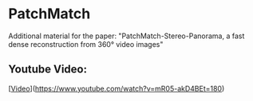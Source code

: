 # PatchMatch
Additional material for the paper: "PatchMatch-Stereo-Panorama, a fast dense reconstruction from 360° video images"

## Youtube Video:
[[Video](https://github.com/RoblabWh/PatchMatch/blob/main/images/drz-halle-res-1.png)](https://www.youtube.com/watch?v=mR05-akD4BEt=180)
